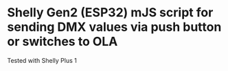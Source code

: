 # Shelly Gen2 (ESP32) mJS script for sending DMX values via push button or switches to OLA  
Tested with Shelly Plus 1
